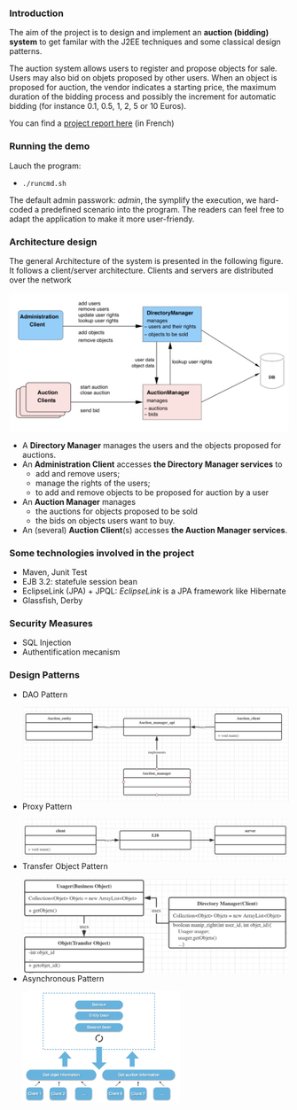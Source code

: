 ### Introduction

The aim of the project is to design and implement an **auction (bidding) system** to get familar with the J2EE techniques and some classical design patterns. 

The auction system allows users to register and propose objects for sale. Users may also bid on objets proposed by other users. When an object is proposed for auction, the vendor indicates a starting price, the maximum duration of the bidding process and possibly the increment for automatic bidding (for instance 0.1, 0.5, 1, 2, 5 or 10 Euros).

You can find a [project report here](./Rapport_AuctionSystem.pdf) (in French)

### Running the demo 

Lauch the program:

- ```./runcmd.sh```

The default admin passwork: *admin*, the symplify the execution, we hard-coded a predefined scenario into the program. The readers can feel free to adapt the application to make it more user-friendy.



### Architecture design

The general Architecture of the system is presented in the following figure. It follows a client/server architecture. Clients and servers are distributed over the network


<img src="./figures/system_architecture.png" alt="system_structure" style="zoom:60%;" />


- A **Directory Manager** manages the users and the objects proposed for auctions.
- An **Administration Client** accesses **the Directory Manager services** to 
  - add and remove users;
  - manage the rights of the users;
  - to add and remove objects to be proposed for auction by a user
- An **Auction Manager** manages 
  - the auctions for objects proposed to be sold
  - the bids on objects users want to buy.
- An (several) **Auction Client**(s) accesses **the Auction Manager services**. 



### Some technologies involved in the project 

- Maven, Junit Test
- EJB 3.2: statefule session bean
- EclipseLink (JPA) + JPQL: *EclipseLink* is a JPA framework like Hibernate 
- Glassfish, Derby



### Security Measures

- SQL Injection
- Authentification mecanism



### Design Patterns

- DAO Pattern

  <img src="./figures/DAO.png" alt="DAO" style="zoom:50%;"  align="left"/>


- Proxy Pattern

  <img src="./figures/proxy.png" alt="proxy" style="zoom:50%;"  align="left"/>


- Transfer Object Pattern 

  <img src="./figures/TransferObjectPattern.png" alt="TransferObjectPattern" style="zoom:50%;" align="left"/>


- Asynchronous Pattern


  <img src="./figures/Asynchrone_mode.png" alt="Asynchrone_mode" style="zoom:30%;" align="left"/>

  

  
